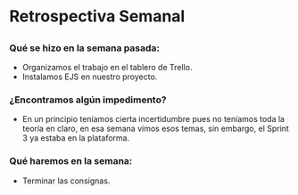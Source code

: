 # Retrospectiva Semanal

## 

### Qué se hizo en la semana pasada:

 - Organizamos el trabajo en el tablero de Trello.
 - Instalamos EJS en nuestro proyecto.

### ¿Encontramos algún impedimento?

 - En un principio teníamos cierta incertidumbre pues no teníamos toda la teoría en claro, en esa semana vimos esos temas, sin embargo, el Sprint 3 ya estaba en la plataforma.

### Qué haremos en la semana:

 - Terminar las consignas.









